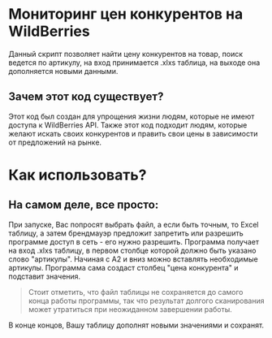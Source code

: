# Мониторинг цен конкурентов на WildBerries
Данный скрипт позволяет найти цену конкурентов на товар, поиск ведется по артикулу, на вход принимается .xlxs таблица, на выходе она дополняется новыми данными.

## Зачем этот код существует?
Этот код был создан для упрощения жизни людям, которые не имеют доступа к WildBerries API. Также этот код подходит людям, которые желают искать своих конкурентов и править свои цены в зависимости от предложений на рынке.

# Как использовать?

## На самом деле, все просто:

При запуске, Вас попросят выбрать файл, а если быть точным, то Excel таблицу, а затем брендмауэр предложит запретить или разрешить программе доступ в сеть - его нужно разрешить.
Программа получает на вход .xlxs таблицу, в первом столбце которой должно быть указано слово "артикулы". Начиная с А2 и вниз можно вставлять необходимые артикулы. Программа сама создаст столбец "цена конкурента" и подставит значения.
> Стоит отметить, что файл таблицы не сохраняется до самого конца работы программы, так что результат долгого сканирования может утратиться при неожиданном завершении работы.

В конце концов, Вашу таблицу дополнят новыми значениями и сохранят. 

